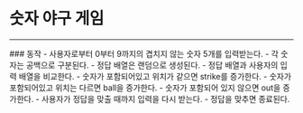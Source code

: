 # 숫자 야구 게임
<hr>
### 동작
- 사용자로부터 0부터 9까지의 겹치지 않는 숫자 5개를 입력받는다.
- 각 숫자는 공백으로 구분된다.
- 정답 배열은 랜덤으로 생성된다.
- 정답 배열과 사용자의 입력 배열을 비교한다.
    - 숫자가 포함되어있고 위치가 같으면 strike를 증가한다.
    - 숫자가 포함되어있고 위치는 다르면 ball을 증가한다.
    - 숫자가 포함되어 있지 않으면 out을 증가한다.
- 사용자가 정답을 맞출 때까지 입력을 다시 받는다.
- 정답을 맞추면 종료된다.
